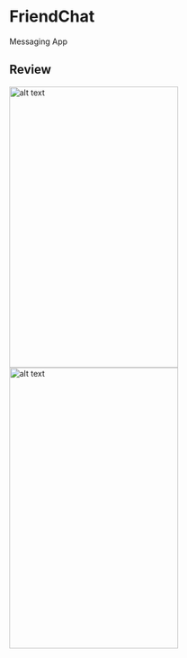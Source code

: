 # FriendChat
Messaging App
## Review
<img src="https://user-images.githubusercontent.com/32318345/44339496-ee199780-a4c4-11e8-80e4-e5c1c247b5cd.png" alt="alt text" width="300" height="500">
<img src="https://user-images.githubusercontent.com/32318345/44339497-eeb22e00-a4c4-11e8-9ed9-6a198ec9b963.png" alt="alt text" width="300" height="500">
